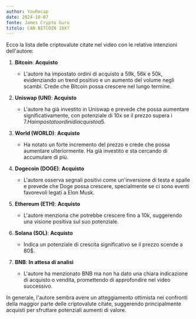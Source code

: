 ```yaml
---
author: YouRecap
date: 2024-10-07
fonte: James Crypto Guru
titolo: CAN BITCOIN 10X?
---
```


Ecco la lista delle criptovalute citate nel video con le relative intenzioni dell'autore:

1. **Bitcoin**: **Acquisto**
   - L'autore ha impostato ordini di acquisto a 59k, 56k e 50k, evidenziando un trend positivo e un aumento del volume negli scambi. Crede che Bitcoin possa crescere nel lungo termine.

2. **Uniswap (UNI)**: **Acquisto**
   - L'autore ha già investito in Uniswap e prevede che possa aumentare significativamente, con potenziale di 10x se il prezzo supera i 7$. Ha impostato ordini di acquisto a 5$.

3. **World (WORLD)**: **Acquisto**
   - Ha notato un forte incremento del prezzo e crede che possa aumentare ulteriormente. Ha già investito e sta cercando di accumulare di più.

4. **Dogecoin (DOGE)**: **Acquisto**
   - L'autore osserva segnali positivi come un'inversione di testa e spalle e prevede che Doge possa crescere, specialmente se ci sono eventi favorevoli legati a Elon Musk.

5. **Ethereum (ETH)**: **Acquisto**
   - L'autore menziona che potrebbe crescere fino a 10k, suggerendo una visione positiva sul suo potenziale.

6. **Solana (SOL)**: **Acquisto**
   - Indica un potenziale di crescita significativo se il prezzo scende a 80$. 

7. **BNB**: **In attesa di analisi**
   - L'autore ha menzionato BNB ma non ha dato una chiara indicazione di acquisto o vendita, promettendo di approfondire nel video successivo.

In generale, l'autore sembra avere un atteggiamento ottimista nei confronti della maggior parte delle criptovalute citate, suggerendo principalmente acquisti per sfruttare potenziali aumenti di valore.
